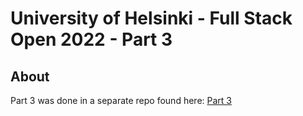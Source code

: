 # University of Helsinki - Full Stack Open 2022 - Part 3

## About
Part 3 was done in a separate repo found here: <a href="https://github.com/thejoshyee/fullstackopen-2022-part3">Part 3</a>